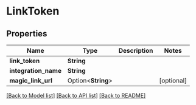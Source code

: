 # LinkToken

## Properties

Name | Type | Description | Notes
------------ | ------------- | ------------- | -------------
**link_token** | **String** |  | 
**integration_name** | **String** |  | 
**magic_link_url** | Option<**String**> |  | [optional]

[[Back to Model list]](../README.md#documentation-for-models) [[Back to API list]](../README.md#documentation-for-api-endpoints) [[Back to README]](../README.md)


